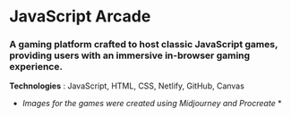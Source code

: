 # JavaScript Arcade
### A gaming platform crafted to host classic JavaScript games, providing users with an immersive in-browser gaming experience.
**Technologies** : JavaScript, HTML, CSS, Netlify, GitHub, Canvas 

* *Images for the games were created using Midjourney and Procreate* *